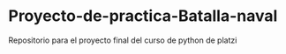 # Proyecto-de-practica-Batalla-naval
Repositorio para el proyecto final del curso de python de platzi 
